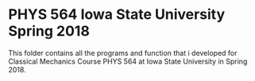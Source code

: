 # PHYS 564 Iowa State University Spring 2018

This folder contains all the programs and function that i developed for Classical Mechanics Course PHYS 564 at Iowa State University in Spring 2018.
